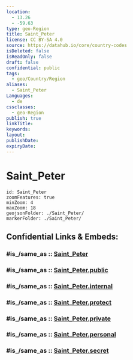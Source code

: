 ```yaml
---
location:
  - 13.26
  - -59.63
type: geo-Region
title: Saint_Peter
license: CC BY-SA 4.0
source: https://datahub.io/core/country-codes
isDeleted: false
isReadOnly: false
draft: false
confidential: public
tags:
  - geo/Country/Region
aliases:
  - Saint_Peter
Languages:
  - de
cssclasses:
  - geo-Region
publish: true
linkTitle:
keywords:
layout:
publishDate:
expiryDate:
---
```


# Saint_Peter

```leaflet
id: Saint_Peter
zoomFeatures: true 
minZoom: 4 
maxZoom: 18
geojsonFolder: ./Saint_Peter/
markerFolder: ./Saint_Peter/
```


## Confidential Links & Embeds: 

### #is_/same_as :: [Saint_Peter](/_Standards/Earth/Continent/America~Caribbean/Barbados/Provinces~Barbados/Saint_Peter.md) 

### #is_/same_as :: [Saint_Peter.public](/_public/Earth/Continent/America~Caribbean/Barbados/Provinces~Barbados/Saint_Peter.public.md) 

### #is_/same_as :: [Saint_Peter.internal](/_internal/Earth/Continent/America~Caribbean/Barbados/Provinces~Barbados/Saint_Peter.internal.md) 

### #is_/same_as :: [Saint_Peter.protect](/_protect/Earth/Continent/America~Caribbean/Barbados/Provinces~Barbados/Saint_Peter.protect.md) 

### #is_/same_as :: [Saint_Peter.private](/_private/Earth/Continent/America~Caribbean/Barbados/Provinces~Barbados/Saint_Peter.private.md) 

### #is_/same_as :: [Saint_Peter.personal](/_personal/Earth/Continent/America~Caribbean/Barbados/Provinces~Barbados/Saint_Peter.personal.md) 

### #is_/same_as :: [Saint_Peter.secret](/_secret/Earth/Continent/America~Caribbean/Barbados/Provinces~Barbados/Saint_Peter.secret.md)


